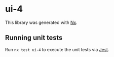 # ui-4

This library was generated with [Nx](https://nx.dev).

## Running unit tests

Run `nx test ui-4` to execute the unit tests via [Jest](https://jestjs.io).

